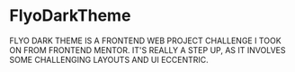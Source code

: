 # FlyoDarkTheme

FLYO DARK THEME IS A FRONTEND WEB PROJECT CHALLENGE I TOOK ON FROM FRONTEND MENTOR. IT'S REALLY A STEP UP, AS IT INVOLVES SOME CHALLENGING LAYOUTS AND UI ECCENTRIC. 
